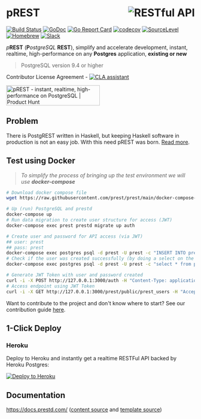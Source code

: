 # <img align="right" src="https://docs.prestd.com/logo.png" alt="RESTful API" title="RESTful API"> pREST

[![Build Status](https://travis-ci.com/prest/prest.svg?branch=main)](https://travis-ci.com/prest/prest)
[![GoDoc](https://godoc.org/github.com/prest/prest?status.png)](https://godoc.org/github.com/prest/prest)
[![Go Report Card](https://goreportcard.com/badge/github.com/prest/prest)](https://goreportcard.com/report/github.com/prest/prest)
[![codecov](https://codecov.io/gh/prest/prest/branch/main/graph/badge.svg?token=eVD9urwIEv)](https://codecov.io/gh/prest/prest)
[![SourceLevel](https://app.sourcelevel.io/github/prest/-/prest.svg)](https://app.sourcelevel.io/github/prest/-/prest)
[![Homebrew](https://img.shields.io/badge/dynamic/json.svg?url=https://formulae.brew.sh/api/formula/prestd.json&query=$.versions.stable&label=homebrew)](https://formulae.brew.sh/formula/prestd)
[![Slack](https://img.shields.io/badge/slack-prestd-blueviolet.svg?logo=slack)](http://slack.prestd.com/)

_p_**REST** (**P**_ostgreSQL_ **REST**), simplify and accelerate development, instant, realtime, high-performance on any **Postgres** application, **existing or new**

> PostgreSQL version 9.4 or higher

Contributor License Agreement - [![CLA assistant](https://cla-assistant.io/readme/badge/prest/prest)](https://cla-assistant.io/prest/prest)

<a href="https://www.producthunt.com/posts/prest?utm_source=badge-featured&utm_medium=badge&utm_souce=badge-prest" target="_blank"><img src="https://api.producthunt.com/widgets/embed-image/v1/featured.svg?post_id=303506&theme=light" alt="pREST - instant, realtime, high-performance on PostgreSQL | Product Hunt" style="width: 250px; height: 54px;" width="250" height="54" /></a>

## Problem

There is PostgREST written in Haskell, but keeping Haskell software in production is not an easy job. With this need pREST was born. [Read more](https://github.com/prest/prest/issues/41).

## Test using Docker

> _To simplify the process of bringing up the test environment we will use **docker-compose**_

```sh
# Download docker compose file
wget https://raw.githubusercontent.com/prest/prest/main/docker-compose-prod.yml -O docker-compose.yml

# Up (run) PostgreSQL and prestd
docker-compose up
# Run data migration to create user structure for access (JWT)
docker-compose exec prest prestd migrate up auth

# Create user and password for API access (via JWT)
## user: prest
## pass: prest
docker-compose exec postgres psql -d prest -U prest -c "INSERT INTO prest_users (name, username, password) VALUES ('pREST Full Name', 'prest', MD5('prest'))"
# Check if the user was created successfully (by doing a select on the table)
docker-compose exec postgres psql -d prest -U prest -c "select * from prest_users"

# Generate JWT Token with user and password created
curl -i -X POST http://127.0.0.1:3000/auth -H "Content-Type: application/json" -d '{"username": "prest", "password": "prest"}'
# Access endpoint using JWT Token
curl -i -X GET http://127.0.0.1:3000/prest/public/prest_users -H "Accept: application/json" -H "Authorization: Bearer {TOKEN}"
```

Want to contribute to the project and don't know where to start? See our contribution guide [here](https://docs.prestd.com/contribute/).

## 1-Click Deploy

### Heroku

Deploy to Heroku and instantly get a realtime RESTFul API backed by Heroku Postgres:

[![Deploy to Heroku](https://www.herokucdn.com/deploy/button.svg)](https://heroku.com/deploy?template=https://github.com/prest/prest-heroku)

## Documentation

<https://docs.prestd.com/> ([content source](https://github.com/prest/prest/tree/main/docs) and [template source](https://github.com/prest/doc-template))
